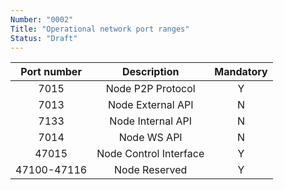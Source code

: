 ```yaml
---
Number: "0002"
Title: "Operational network port ranges"
Status: "Draft"
---
```


|Port number|Description|Mandatory|
|:---------:|:---------:|:-------:|
|7015|Node P2P Protocol|Y|
|7013|Node External API|N|
|7133|Node Internal API|N|
|7014|Node WS API|N|
|47015|Node Control Interface|Y|
|47100-47116|Node Reserved|Y|
